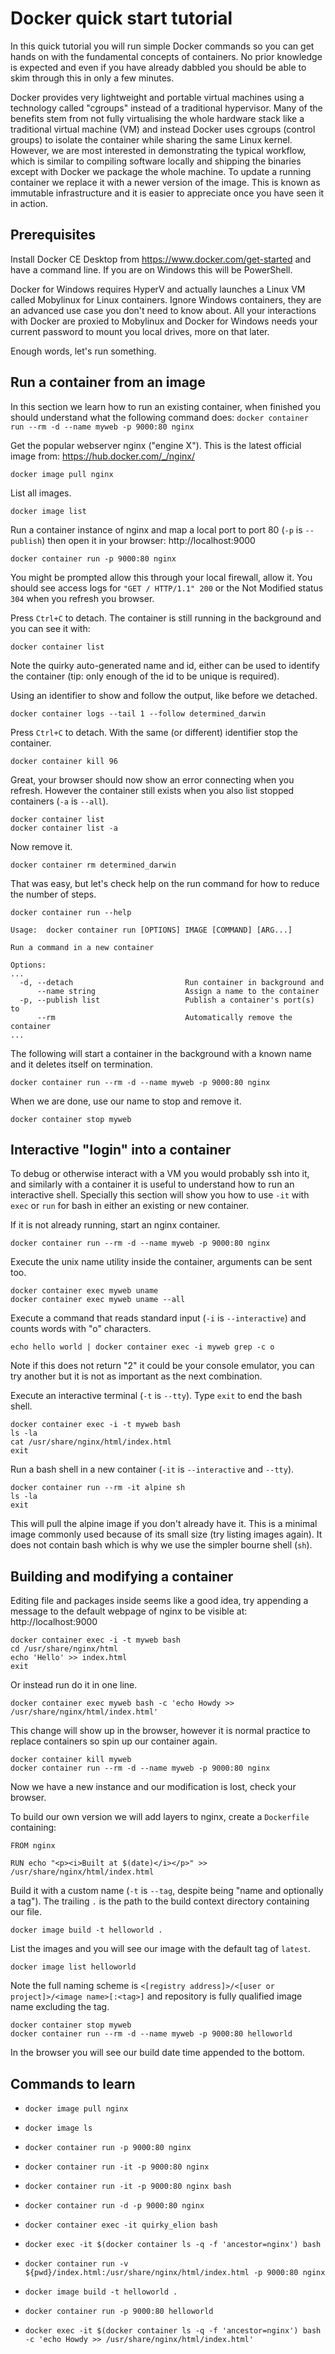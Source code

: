# Docker quick start tutorial

In this quick tutorial you will run simple Docker commands so you can get hands on with the fundamental concepts of containers. No prior knowledge is expected and even if you have already dabbled you should be able to skim through this in only a few minutes.

Docker provides very lightweight and portable virtual machines using a technology called "cgroups" instead of a traditional hypervisor. Many of the benefits stem from not fully virtualising the whole hardware stack like a traditional virtual machine (VM) and instead Docker uses cgroups (control groups) to isolate the container while sharing the same Linux kernel. However, we are most interested in demonstrating the typical workflow, which is similar to compiling software locally and shipping the binaries except with Docker we package the whole machine. To update a running container we replace it with a newer version of the image. This is known as immutable infrastructure and it is easier to appreciate once you have seen it in action.

## Prerequisites

Install Docker CE Desktop from https://www.docker.com/get-started and have a command line. If you are on Windows this will be PowerShell.

Docker for Windows requires HyperV and actually launches a Linux VM called Mobylinux for Linux containers. Ignore Windows containers, they are an advanced use case you don't need to know about. All your interactions with Docker are proxied to Mobylinux and Docker for Windows needs your current password to mount you local drives, more on that later.

Enough words, let's run something.

## Run a container from an image

In this section we learn how to run an existing container, when finished you should understand what the following command does: `docker container run --rm -d --name myweb -p 9000:80 nginx`

Get the popular webserver nginx ("engine X"). This is the latest official image from: https://hub.docker.com/_/nginx/

    docker image pull nginx

List all images.

    docker image list

Run a container instance of nginx and map a local port to port 80 (`-p` is `--publish`) then open it in your browser: http://localhost:9000

    docker container run -p 9000:80 nginx

You might be prompted allow this through your local firewall, allow it. You should see access logs for `"GET / HTTP/1.1" 200` or the Not Modified status `304` when you refresh you browser.

Press `Ctrl+C` to detach. The container is still running in the background and you can see it with:

    docker container list

Note the quirky auto-generated name and id, either can be used to identify the container (tip: only enough of the id to be unique is required).

Using an identifier to show and follow the output, like before we detached.

    docker container logs --tail 1 --follow determined_darwin

Press `Ctrl+C` to detach. With the same (or different) identifier stop the container.

    docker container kill 96

Great, your browser should now show an error connecting when you refresh. However the container still exists when you also list stopped containers (`-a` is `--all`).

    docker container list
    docker container list -a

Now remove it.

    docker container rm determined_darwin

That was easy, but let's check help on the run command for how to reduce the number of steps.

    docker container run --help

```
Usage:  docker container run [OPTIONS] IMAGE [COMMAND] [ARG...]

Run a command in a new container

Options:
...
  -d, --detach                         Run container in background and
      --name string                    Assign a name to the container
  -p, --publish list                   Publish a container's port(s) to
      --rm                             Automatically remove the container
...
```

The following will start a container in the background with a known name and it deletes itself on termination.

    docker container run --rm -d --name myweb -p 9000:80 nginx

When we are done, use our name to stop and remove it.

    docker container stop myweb

## Interactive "login" into a container

To debug or otherwise interact with a VM you would probably ssh into it, and similarly with a container it is useful to understand how to run an interactive shell. Specially this section will show you how to use `-it` with `exec` or `run` for bash in either an existing or new container.

If it is not already running, start an nginx container.

    docker container run --rm -d --name myweb -p 9000:80 nginx

Execute the unix name utility inside the container, arguments can be sent too.

    docker container exec myweb uname
    docker container exec myweb uname --all

Execute a command that reads standard input (`-i` is `--interactive`) and counts words with "o" characters.

    echo hello world | docker container exec -i myweb grep -c o

Note if this does not return "2" it could be your console emulator, you can try another but it is not as important as the next combination.

Execute an interactive terminal (`-t` is `--tty`). Type `exit` to end the bash shell.

    docker container exec -i -t myweb bash
    ls -la
    cat /usr/share/nginx/html/index.html
    exit

Run a bash shell in a new container (`-it` is `--interactive` and `--tty`).

    docker container run --rm -it alpine sh
    ls -la
    exit

This will pull the alpine image if you don't already have it. This is a minimal image commonly used because of its small size (try listing images again). It does not contain bash which is why we use the simpler bourne shell (`sh`).

## Building and modifying a container

Editing file and packages inside seems like a good idea, try appending a message to the default webpage of nginx to be visible at: http://localhost:9000

    docker container exec -i -t myweb bash
    cd /usr/share/nginx/html
    echo 'Hello' >> index.html
    exit

Or instead run do it in one line.

    docker container exec myweb bash -c 'echo Howdy >> /usr/share/nginx/html/index.html'

This change will show up in the browser, however it is normal practice to replace containers so spin up our container again.

    docker container kill myweb
    docker container run --rm -d --name myweb -p 9000:80 nginx

Now we have a new instance and our modification is lost, check your browser.

To build our own version we will add layers to nginx, create a `Dockerfile` containing:

    FROM nginx

    RUN echo "<p><i>Built at $(date)</i></p>" >> /usr/share/nginx/html/index.html

Build it with a custom name (`-t` is `--tag`, despite being "name and optionally a tag"). The trailing `.` is the path to the build context directory containing our file.

    docker image build -t helloworld .

List the images and you will see our image with the default tag of `latest`.

    docker image list helloworld

Note the full naming scheme is `<[registry address]>/<[user or project]>/<image name>[:<tag>]` and repository is fully qualified image name excluding the tag.

    docker container stop myweb
    docker container run --rm -d --name myweb -p 9000:80 helloworld

In the browser you will see our build date time appended to the bottom.

## Commands to learn

- `docker image pull nginx`
- `docker image ls`
- `docker container run -p 9000:80 nginx`
- `docker container run -it -p 9000:80 nginx`
- `docker container run -it -p 9000:80 nginx bash`
- `docker container run -d -p 9000:80 nginx`
- `docker container exec -it quirky_elion bash`
- `docker exec -it $(docker container ls -q -f 'ancestor=nginx') bash`
- `docker container run -v ${pwd}/index.html:/usr/share/nginx/html/index.html -p 9000:80 nginx`

- `docker image build -t helloworld .`
- `docker container run -p 9000:80 helloworld`

- `docker exec -it $(docker container ls -q -f 'ancestor=nginx') bash -c 'echo Howdy >> /usr/share/nginx/html/index.html'`
